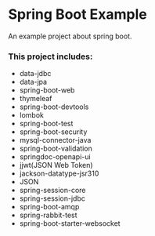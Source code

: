 <h1>Spring Boot Example</h1>
<p>An example project about spring boot.</p>

<h3>This project includes:</h3>
<ul>
<li>data-jdbc</li>
<li>data-jpa</li>
<li>spring-boot-web</li>
<li>thymeleaf</li>
<li>spring-boot-devtools</li>
<li>lombok</li>
<li>spring-boot-test</li>
<li>spring-boot-security</li>
<li>mysql-connector-java</li>
<li>spring-boot-validation</li>
<li>springdoc-openapi-ui</li>
<li>jjwt(JSON Web Token)</li>
<li>jackson-datatype-jsr310</li>
<li>JSON</li>
<li>spring-session-core</li>
<li>spring-session-jdbc</li>
<li>spring-boot-amqp</li>
<li>spring-rabbit-test</li>
<li>spring-boot-starter-websocket</li>
</ul>
